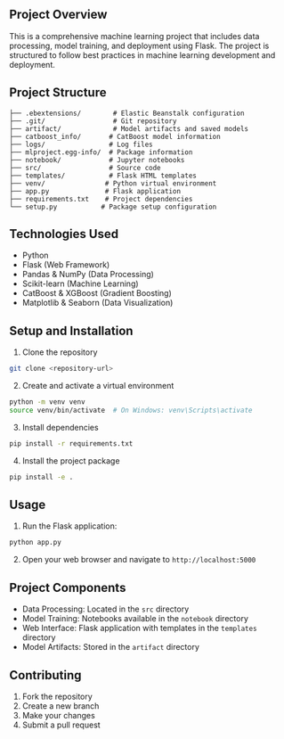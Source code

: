 

## Project Overview
This is a comprehensive machine learning project that includes data processing, model training, and deployment using Flask. The project is structured to follow best practices in machine learning development and deployment.

## Project Structure
```
├── .ebextensions/        # Elastic Beanstalk configuration
├── .git/                 # Git repository
├── artifact/             # Model artifacts and saved models
├── catboost_info/       # CatBoost model information
├── logs/                # Log files
├── mlproject.egg-info/  # Package information
├── notebook/            # Jupyter notebooks
├── src/                 # Source code
├── templates/           # Flask HTML templates
├── venv/               # Python virtual environment
├── app.py              # Flask application
├── requirements.txt    # Project dependencies
└── setup.py           # Package setup configuration
```

## Technologies Used
- Python
- Flask (Web Framework)
- Pandas & NumPy (Data Processing)
- Scikit-learn (Machine Learning)
- CatBoost & XGBoost (Gradient Boosting)
- Matplotlib & Seaborn (Data Visualization)

## Setup and Installation

1. Clone the repository
```bash
git clone <repository-url>
```

2. Create and activate a virtual environment
```bash
python -m venv venv
source venv/bin/activate  # On Windows: venv\Scripts\activate
```

3. Install dependencies
```bash
pip install -r requirements.txt
```

4. Install the project package
```bash
pip install -e .
```

## Usage
1. Run the Flask application:
```bash
python app.py
```
2. Open your web browser and navigate to `http://localhost:5000`

## Project Components
- Data Processing: Located in the `src` directory
- Model Training: Notebooks available in the `notebook` directory
- Web Interface: Flask application with templates in the `templates` directory
- Model Artifacts: Stored in the `artifact` directory

## Contributing
1. Fork the repository
2. Create a new branch
3. Make your changes
4. Submit a pull request
